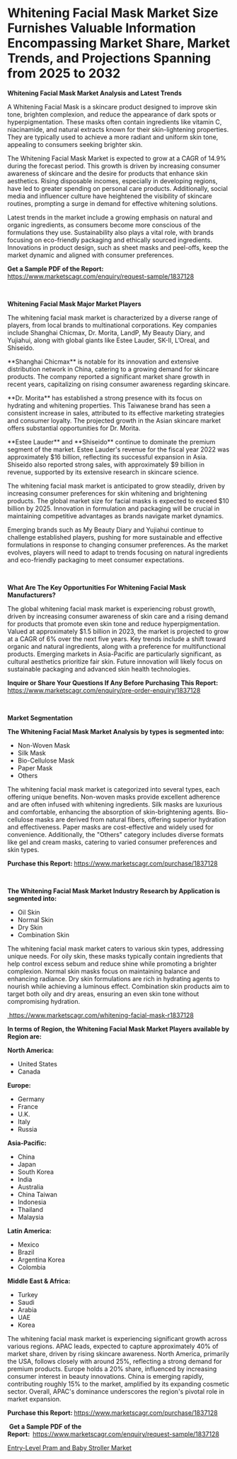 <p><h1>Whitening Facial Mask Market Size Furnishes Valuable Information Encompassing Market Share, Market Trends, and Projections Spanning from 2025 to 2032</h1></p><p><strong>Whitening Facial Mask Market Analysis and Latest Trends</strong></p>
<p><p>A Whitening Facial Mask is a skincare product designed to improve skin tone, brighten complexion, and reduce the appearance of dark spots or hyperpigmentation. These masks often contain ingredients like vitamin C, niacinamide, and natural extracts known for their skin-lightening properties. They are typically used to achieve a more radiant and uniform skin tone, appealing to consumers seeking brighter skin.</p><p>The Whitening Facial Mask Market is expected to grow at a CAGR of 14.9% during the forecast period. This growth is driven by increasing consumer awareness of skincare and the desire for products that enhance skin aesthetics. Rising disposable incomes, especially in developing regions, have led to greater spending on personal care products. Additionally, social media and influencer culture have heightened the visibility of skincare routines, prompting a surge in demand for effective whitening solutions.</p><p>Latest trends in the market include a growing emphasis on natural and organic ingredients, as consumers become more conscious of the formulations they use. Sustainability also plays a vital role, with brands focusing on eco-friendly packaging and ethically sourced ingredients. Innovations in product design, such as sheet masks and peel-offs, keep the market dynamic and aligned with consumer preferences.</p></p>
<p><strong>Get a Sample PDF of the Report:&nbsp;</strong> <a href="https://www.marketscagr.com/enquiry/request-sample/1837128?utm_campaign=1886&utm_medium=2&utm_source=Github&utm_content=ia&utm_term=10022025&utm_id=whitening-facial-mask">https://www.marketscagr.com/enquiry/request-sample/1837128</a></p>
<p>&nbsp;</p>
<p><strong>Whitening Facial Mask Major Market Players</strong></p>
<p><p>The whitening facial mask market is characterized by a diverse range of players, from local brands to multinational corporations. Key companies include Shanghai Chicmax, Dr. Morita, LandP, My Beauty Diary, and Yujiahui, along with global giants like Estee Lauder, SK-II, L’Oreal, and Shiseido.</p><p>**Shanghai Chicmax** is notable for its innovation and extensive distribution network in China, catering to a growing demand for skincare products. The company reported a significant market share growth in recent years, capitalizing on rising consumer awareness regarding skincare.</p><p>**Dr. Morita** has established a strong presence with its focus on hydrating and whitening properties. This Taiwanese brand has seen a consistent increase in sales, attributed to its effective marketing strategies and consumer loyalty. The projected growth in the Asian skincare market offers substantial opportunities for Dr. Morita.</p><p>**Estee Lauder** and **Shiseido** continue to dominate the premium segment of the market. Estee Lauder's revenue for the fiscal year 2022 was approximately $16 billion, reflecting its successful expansion in Asia. Shiseido also reported strong sales, with approximately $9 billion in revenue, supported by its extensive research in skincare science.</p><p>The whitening facial mask market is anticipated to grow steadily, driven by increasing consumer preferences for skin whitening and brightening products. The global market size for facial masks is expected to exceed $10 billion by 2025. Innovation in formulation and packaging will be crucial in maintaining competitive advantages as brands navigate market dynamics.</p><p>Emerging brands such as My Beauty Diary and Yujiahui continue to challenge established players, pushing for more sustainable and effective formulations in response to changing consumer preferences. As the market evolves, players will need to adapt to trends focusing on natural ingredients and eco-friendly packaging to meet consumer expectations.</p></p>
<p>&nbsp;</p>
<p><strong>What Are The Key Opportunities For Whitening Facial Mask Manufacturers?</strong></p>
<p><p>The global whitening facial mask market is experiencing robust growth, driven by increasing consumer awareness of skin care and a rising demand for products that promote even skin tone and reduce hyperpigmentation. Valued at approximately $1.5 billion in 2023, the market is projected to grow at a CAGR of 6% over the next five years. Key trends include a shift toward organic and natural ingredients, along with a preference for multifunctional products. Emerging markets in Asia-Pacific are particularly significant, as cultural aesthetics prioritize fair skin. Future innovation will likely focus on sustainable packaging and advanced skin health technologies.</p></p>
<p><strong>Inquire or Share Your Questions If Any Before Purchasing This Report:</strong> <a href="https://www.marketscagr.com/enquiry/pre-order-enquiry/1837128?utm_campaign=1886&utm_medium=2&utm_source=Github&utm_content=ia&utm_term=10022025&utm_id=whitening-facial-mask">https://www.marketscagr.com/enquiry/pre-order-enquiry/1837128</a></p>
<p>&nbsp;</p>
<p><strong>Market Segmentation</strong></p>
<p><strong>The Whitening Facial Mask Market Analysis by types is segmented into:</strong></p>
<p><ul><li>Non-Woven Mask</li><li>Silk Mask</li><li>Bio-Cellulose Mask</li><li>Paper Mask</li><li>Others</li></ul></p>
<p><p>The whitening facial mask market is categorized into several types, each offering unique benefits. Non-woven masks provide excellent adherence and are often infused with whitening ingredients. Silk masks are luxurious and comfortable, enhancing the absorption of skin-brightening agents. Bio-cellulose masks are derived from natural fibers, offering superior hydration and effectiveness. Paper masks are cost-effective and widely used for convenience. Additionally, the "Others" category includes diverse formats like gel and cream masks, catering to varied consumer preferences and skin types.</p></p>
<p><strong>Purchase this Report:&nbsp;</strong><a href="https://www.marketscagr.com/purchase/1837128?utm_campaign=1886&utm_medium=2&utm_source=Github&utm_content=ia&utm_term=10022025&utm_id=whitening-facial-mask">https://www.marketscagr.com/purchase/1837128</a></p>
<p>&nbsp;</p>
<p><strong>The Whitening Facial Mask Market Industry Research by Application is segmented into:</strong></p>
<p><ul><li>Oil Skin</li><li>Normal Skin</li><li>Dry Skin</li><li>Combination Skin</li></ul></p>
<p><p>The whitening facial mask market caters to various skin types, addressing unique needs. For oily skin, these masks typically contain ingredients that help control excess sebum and reduce shine while promoting a brighter complexion. Normal skin masks focus on maintaining balance and enhancing radiance. Dry skin formulations are rich in hydrating agents to nourish while achieving a luminous effect. Combination skin products aim to target both oily and dry areas, ensuring an even skin tone without compromising hydration.</p></p>
<p><a href="https://www.marketscagr.com/whitening-facial-mask-r1837128?utm_campaign=1886&utm_medium=2&utm_source=Github&utm_content=ia&utm_term=10022025&utm_id=whitening-facial-mask">&nbsp;https://www.marketscagr.com/whitening-facial-mask-r1837128</a></p>
<p><strong>In terms of Region, the Whitening Facial Mask Market Players available by Region are:</strong></p>
<p>
    <p> <strong> North America: </strong>
        <ul>
            <li>United States</li>
            <li>Canada</li>
        </ul>
        </p> 
    <p> <strong> Europe: </strong>
        <ul>
            <li>Germany</li>
            <li>France</li>
            <li>U.K.</li>
            <li>Italy</li>
            <li>Russia</li>
        </ul>
        </p> 
    <p> <strong> Asia-Pacific: </strong>
        <ul>
            <li>China</li>
            <li>Japan</li>
            <li>South Korea</li>
            <li>India</li>
            <li>Australia</li>
            <li>China Taiwan</li>
            <li>Indonesia</li>
            <li>Thailand</li>
            <li>Malaysia</li>
        </ul>
        </p> 
    <p> <strong> Latin America: </strong>
        <ul>
            <li>Mexico</li>
            <li>Brazil</li>
            <li>Argentina Korea</li>
            <li>Colombia</li>
        </ul>
        </p> 
    <p> <strong> Middle East & Africa: </strong>
        <ul>
            <li>Turkey</li>
            <li>Saudi</li>
            <li>Arabia</li>
            <li>UAE</li>
            <li>Korea</li>
        </ul>
    </p>
    </p>
<p><p>The whitening facial mask market is experiencing significant growth across various regions. APAC leads, expected to capture approximately 40% of market share, driven by rising skincare awareness. North America, primarily the USA, follows closely with around 25%, reflecting a strong demand for premium products. Europe holds a 20% share, influenced by increasing consumer interest in beauty innovations. China is emerging rapidly, contributing roughly 15% to the market, amplified by its expanding cosmetic sector. Overall, APAC's dominance underscores the region's pivotal role in market expansion.</p></p>
<p><strong>Purchase this Report: </strong><a href="https://www.marketscagr.com/purchase/1837128?utm_campaign=1886&utm_medium=2&utm_source=Github&utm_content=ia&utm_term=10022025&utm_id=whitening-facial-mask">https://www.marketscagr.com/purchase/1837128</a></p>
<p>&nbsp;<strong>Get a Sample PDF of the Report:&nbsp;&nbsp;</strong><a href="https://www.marketscagr.com/enquiry/request-sample/1837128?utm_campaign=1886&utm_medium=2&utm_source=Github&utm_content=ia&utm_term=10022025&utm_id=whitening-facial-mask">https://www.marketscagr.com/enquiry/request-sample/1837128</a></p>
<p><strong></strong></p>
<p><p><a href="https://github.com/luckyshygirl/Market-Research-Report-List-7/blob/main/entry-level-pram-and-baby-stroller-market.md?utm_campaign=1886&utm_medium=2&utm_source=Github&utm_content=ia&utm_term=10022025&utm_id=whitening-facial-mask">Entry-Level Pram and Baby Stroller Market</a></p></p>